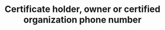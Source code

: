 ---
title: 'Certificate holder, owner or certified organization phone number'
field: 'is.certifiedOrganization.phoneNumber'
slug: 'certification-certificate-holder-owner-or-certified-organization-phone-number'
description: 'Official contact phone number of the organization - without country code'
required: False
module: 'Certificate Holder, Owner or Certified organization'
cluster: 'Certification'
policy: 'Numeric value. Single value only.'
layout: 'home'
---